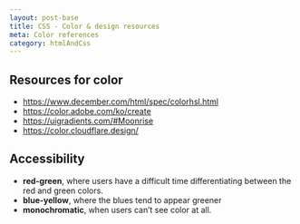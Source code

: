 ```yaml
---
layout: post-base
title: CSS - Color & design resources
meta: Color references
category: htmlAndCss
---
```

## Resources for color 
* https://www.december.com/html/spec/colorhsl.html
* https://color.adobe.com/ko/create
* https://uigradients.com/#Moonrise
* https://color.cloudflare.design/


## Accessibility
* **red-green**, where users have a difficult time differentiating between the red and green colors.
* **blue-yellow**, where the blues tend to appear greener
* **monochromatic**, when users can’t see color at all.
